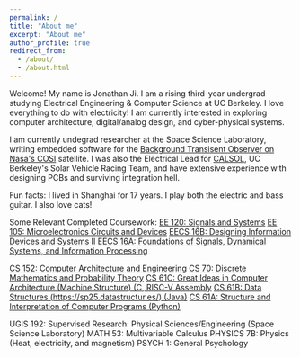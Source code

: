 ```yaml
---
permalink: /
title: "About me"
excerpt: "About me"
author_profile: true
redirect_from: 
  - /about/
  - /about.html
---
```


Welcome! 
My name is Jonathan Ji. I am a rising third-year undergrad studying Electrical Engineering & Computer Science at UC Berkeley. I love everything to do with electricity! I am currently interested in exploring computer architecture, digital/analog design, and cyber-physical systems.

I am currently undegrad researcher at the Space Science Laboratory, writing embedded software for the [Background Transisent Observer on Nasa's COSI](https://cosi.ssl.berkeley.edu/bto/) satellite. I was also the Electrical Lead for [CALSOL](https://calsol.berkeley.edu/), UC Berkeley's Solar Vehicle Racing Team, and have extensive experience with designing PCBs and surviving integration hell. 

Fun facts: I lived in Shanghai for 17 years. I play both the electric and bass guitar. I also love cats! 

Some Relevant Completed Coursework:
[EE 120: Signals and Systems](https://ee120-course-staff.github.io/)
[EE 105: Microelectronics Circuits and Devices](https://www2.eecs.berkeley.edu/Courses/EE105/)
[EECS 16B: Designing Information Devices and Systems II](https://eecs16b.org/)
[EECS 16A: Foundations of Signals, Dynamical Systems, and Information Processing](https://eecs16a.org/)

[CS 152: Computer Architecture and Engineering]([https://inst.eecs.berkeley.edu/~cs152/sp24/](https://www2.eecs.berkeley.edu/Courses/CS152/))
[CS 70: Discrete Mathematics and Probability Theory](https://www.eecs70.org/)
[CS 61C: Great Ideas in Computer Architecture (Machine Structure) (C, RISC-V Assembly](https://inst.eecs.berkeley.edu/~cs61c/fa24/)
[CS 61B: Data Structures (https://sp25.datastructur.es/) (Java)](https://sp25.datastructur.es/)
[CS 61A: Structure and Interpretation of Computer Programs (Python)](https://cs61a.org/)

UGIS 192: Supervised Research: Physical Sciences/Engineering (Space Science Laboratory)
MATH 53: Multivariable Calculus
PHYSICS 7B: Physics (Heat, electricity, and magnetism)
PSYCH 1: General Psychology
